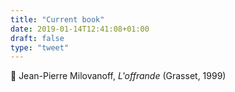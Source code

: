 ```yaml
---
title: "Current book"
date: 2019-01-14T12:41:08+01:00
draft: false
type: "tweet"
---
```

&#x1f4d6; Jean-Pierre Milovanoff, *L'offrande* (Grasset, 1999)


